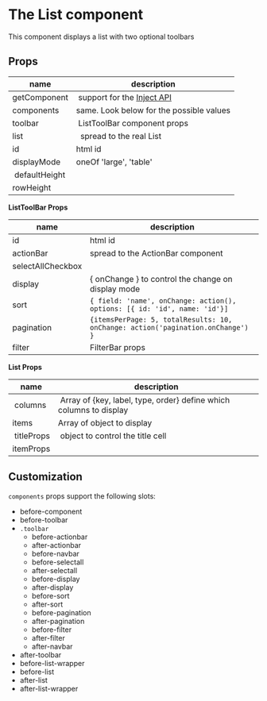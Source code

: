 # The List component

This component displays a list with two optional toolbars

## Props

| name           | description                                         |
| -------------- | --------------------------------------------------- |
| getComponent   |  support for the [Inject API](../Inject/Inject.md)  |
| components     | same. Look below for the possible values            |
| toolbar        |  ListToolBar component props                        |
| list           |   spread to the real List                           |
| id             | html id                                             |
| displayMode    | oneOf 'large', 'table'                              |
|  defaultHeight |                                                     |
| rowHeight      |                                                     |

**ListToolBar Props**

| name              | description                                                                     |
| ----------------- | ------------------------------------------------------------------------------- |
| id                | html id                                                                         |
| actionBar         | spread to the ActionBar component                                               |
| selectAllCheckbox |                                                                                 |
| display           | { onChange } to control the change on display mode                              |
| sort              | `{ field: 'name', onChange: action(), options: [{ id: 'id', name: 'id'}]`       |
| pagination        | `{itemsPerPage: 5, totalResults: 10, onChange: action('pagination.onChange') }` |
| filter            | FilterBar props                                                                 |

**List Props**

| name        | description                                                         |
| ----------- | ------------------------------------------------------------------- |
|  columns    |  Array of {key, label, type, order} define which columns to display |
| items       | Array of object to display                                          |
|  titleProps |  object to control the title cell                                   |
| itemProps   |                                                                     |

## Customization

`components` props support the following slots:

* before-component
* before-toolbar
* `.toolbar`
  * before-actionbar
  * after-actionbar
  * before-navbar
  * before-selectall
  * after-selectall
  * before-display
  * after-display
  * before-sort
  * after-sort
  * before-pagination
  * after-pagination
  * before-filter
  * after-filter
  * after-navbar
* after-toolbar
* before-list-wrapper
* before-list
* after-list
* after-list-wrapper
